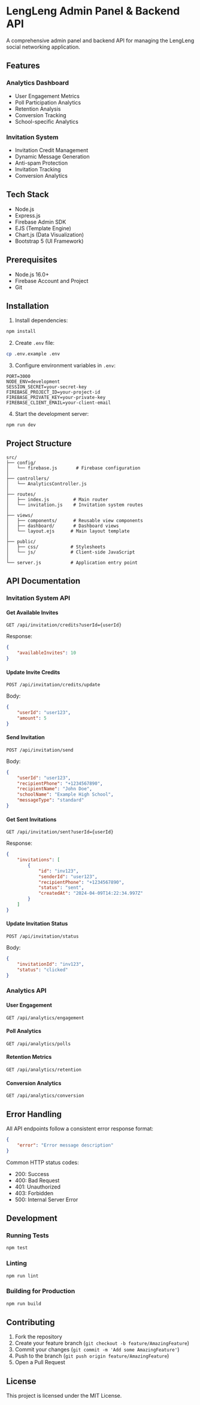# LengLeng Admin Panel & Backend API

A comprehensive admin panel and backend API for managing the LengLeng social networking application.

## Features

### Analytics Dashboard
- User Engagement Metrics
- Poll Participation Analytics
- Retention Analysis
- Conversion Tracking
- School-specific Analytics

### Invitation System
- Invitation Credit Management
- Dynamic Message Generation
- Anti-spam Protection
- Invitation Tracking
- Conversion Analytics

## Tech Stack

- Node.js
- Express.js
- Firebase Admin SDK
- EJS (Template Engine)
- Chart.js (Data Visualization)
- Bootstrap 5 (UI Framework)

## Prerequisites

- Node.js 16.0+
- Firebase Account and Project
- Git

## Installation

1. Install dependencies:
```bash
npm install
```

2. Create `.env` file:
```bash
cp .env.example .env
```

3. Configure environment variables in `.env`:
```
PORT=3000
NODE_ENV=development
SESSION_SECRET=your-secret-key
FIREBASE_PROJECT_ID=your-project-id
FIREBASE_PRIVATE_KEY=your-private-key
FIREBASE_CLIENT_EMAIL=your-client-email
```

4. Start the development server:
```bash
npm run dev
```

## Project Structure

```
src/
├── config/
│   └── firebase.js       # Firebase configuration
│
├── controllers/
│   └── AnalyticsController.js
│
├── routes/
│   ├── index.js         # Main router
│   └── invitation.js    # Invitation system routes
│
├── views/
│   ├── components/      # Reusable view components
│   ├── dashboard/       # Dashboard views
│   └── layout.ejs      # Main layout template
│
├── public/
│   ├── css/            # Stylesheets
│   └── js/             # Client-side JavaScript
│
└── server.js           # Application entry point
```

## API Documentation

### Invitation System API

#### Get Available Invites
```http
GET /api/invitation/credits?userId={userId}
```

Response:
```json
{
    "availableInvites": 10
}
```

#### Update Invite Credits
```http
POST /api/invitation/credits/update
```
Body:
```json
{
    "userId": "user123",
    "amount": 5
}
```

#### Send Invitation
```http
POST /api/invitation/send
```
Body:
```json
{
    "userId": "user123",
    "recipientPhone": "+1234567890",
    "recipientName": "John Doe",
    "schoolName": "Example High School",
    "messageType": "standard"
}
```

#### Get Sent Invitations
```http
GET /api/invitation/sent?userId={userId}
```

Response:
```json
{
    "invitations": [
        {
            "id": "inv123",
            "senderId": "user123",
            "recipientPhone": "+1234567890",
            "status": "sent",
            "createdAt": "2024-04-09T14:22:34.997Z"
        }
    ]
}
```

#### Update Invitation Status
```http
POST /api/invitation/status
```
Body:
```json
{
    "invitationId": "inv123",
    "status": "clicked"
}
```

### Analytics API

#### User Engagement
```http
GET /api/analytics/engagement
```

#### Poll Analytics
```http
GET /api/analytics/polls
```

#### Retention Metrics
```http
GET /api/analytics/retention
```

#### Conversion Analytics
```http
GET /api/analytics/conversion
```

## Error Handling

All API endpoints follow a consistent error response format:

```json
{
    "error": "Error message description"
}
```

Common HTTP status codes:
- 200: Success
- 400: Bad Request
- 401: Unauthorized
- 403: Forbidden
- 500: Internal Server Error

## Development

### Running Tests
```bash
npm test
```

### Linting
```bash
npm run lint
```

### Building for Production
```bash
npm run build
```

## Contributing

1. Fork the repository
2. Create your feature branch (`git checkout -b feature/AmazingFeature`)
3. Commit your changes (`git commit -m 'Add some AmazingFeature'`)
4. Push to the branch (`git push origin feature/AmazingFeature`)
5. Open a Pull Request

## License

This project is licensed under the MIT License. 